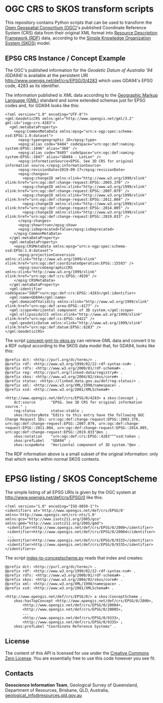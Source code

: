 # OGC CRS to SKOS transform scripts
This repository contains Python scripts that can be used to transform the [Open Geospatial Consortium (OGC)](https://www.opengeospatial.org)'s published Coordinate Reference System (CRS) data from their original XML format into [Resource Description Framework (RDF)](http://www.w3.org/TR/rdf11-concepts/) data, according to the [Simple Knowledge Organization System (SKOS)](https://www.w3.org/TR/skos-reference/) model.


## EPSG CRS Instance / Concept Example
The OGC's published information for the *Geodetic Datum of Australia '94 (GDA94)* is available at the persistent URI <http://www.opengis.net/def/crs/EPSG/0/4283> which uses GDA94's EPSG code, 4283 as its identifier.

The information published is XML data according to the [Geographic Markup Language (GML)](https://www.opengeospatial.org/standards/gml) standard and some extended schemas just for EPSG codes and, for GDA94 looks like this:

```
<?xml version="1.0" encoding="UTF-8"?>
<gml:GeodeticCRS xmlns:gml="http://www.opengis.net/gml/3.2" gml:id="iogp-crs-4283">
  <gml:metaDataProperty>
    <epsg:CommonMetaData xmlns:epsg="urn:x-ogp:spec:schema-xsd:EPSG:1.0:dataset">
      <epsg:type>geographic 2D</epsg:type>
      <epsg:alias code="8484" codeSpace="urn:ogc:def:naming-system:EPSG::1046" alias="368" />
      <epsg:alias code="8485" codeSpace="urn:ogc:def:naming-system:EPSG::1047" alias="GDA94 - LatLon" />
      <epsg:informationSource>EPSG. See 3D CRS for original information source.</epsg:informationSource>
      <epsg:revisionDate>2019-09-17</epsg:revisionDate>
      <epsg:changes>
        <epsg:changeID xmlns:xlink="http://www.w3.org/1999/xlink" xlink:href="urn:ogc:def:change-request:EPSG::2003.370" />
        <epsg:changeID xmlns:xlink="http://www.w3.org/1999/xlink" xlink:href="urn:ogc:def:change-request:EPSG::2007.079" />
        <epsg:changeID xmlns:xlink="http://www.w3.org/1999/xlink" xlink:href="urn:ogc:def:change-request:EPSG::2011.004" />
        <epsg:changeID xmlns:xlink="http://www.w3.org/1999/xlink" xlink:href="urn:ogc:def:change-request:EPSG::2014.005" />
        <epsg:changeID xmlns:xlink="http://www.w3.org/1999/xlink" xlink:href="urn:ogc:def:change-request:EPSG::2019.033" />
      </epsg:changes>
      <epsg:show>true</epsg:show>
      <epsg:isDeprecated>false</epsg:isDeprecated>
    </epsg:CommonMetaData>
  </gml:metaDataProperty>
  <gml:metaDataProperty>
    <epsg:CRSMetaData xmlns:epsg="urn:x-ogp:spec:schema-xsd:EPSG:1.0:dataset">
      <epsg:projectionConversion xmlns:xlink="http://www.w3.org/1999/xlink" xlink:href="urn:ogc:def:coordinateOperation:EPSG::15593" />
      <epsg:sourceGeographicCRS xmlns:xlink="http://www.w3.org/1999/xlink" xlink:href="urn:ogc:def:crs:EPSG::4939" />
    </epsg:CRSMetaData>
  </gml:metaDataProperty>
  <gml:identifier codeSpace="IOGP">urn:ogc:def:crs:EPSG::4283</gml:identifier>
  <gml:name>GDA94</gml:name>
  <gml:domainOfValidity xmlns:xlink="http://www.w3.org/1999/xlink" xlink:href="urn:ogc:def:area:EPSG::4177" />
  <gml:scope>Horizontal component of 3D system.</gml:scope>
  <gml:ellipsoidalCS xmlns:xlink="http://www.w3.org/1999/xlink" xlink:href="urn:ogc:def:cs:EPSG::6422" />
  <gml:geodeticDatum xmlns:xlink="http://www.w3.org/1999/xlink" xlink:href="urn:ogc:def:datum:EPSG::6283" />
</gml:GeodeticCRS>
```

The script [concept-gml-to-skos.py](scripts/concept-gml-to-skos.py) can retrieve GML data and convert it to a RDF output according to the SKOS data model that, for GDA94, looks like this:

```
@prefix dct: <http://purl.org/dc/terms/> .
@prefix rdf: <http://www.w3.org/1999/02/22-rdf-syntax-ns#> .
@prefix rdfs: <http://www.w3.org/2000/01/rdf-schema#> .
@prefix reg: <http://purl.org/linked-data/registry#> .
@prefix skos: <http://www.w3.org/2004/02/skos/core#> .
@prefix status: <https://linked.data.gov.au/def/reg-status/> .
@prefix xml: <http://www.w3.org/XML/1998/namespace> .
@prefix xsd: <http://www.w3.org/2001/XMLSchema#> .

<http://www.opengis.net/def/crs/EPSG/0/4283> a skos:Concept ;
    dct:source       "EPSG. See 3D CRS for original information source." ;
    reg:status       status:stable ;
    skos:historyNote "Edits to this entry have the following OGC Change Request IDs: urn:ogc:def:change-request:EPSG::2003.370, urn:ogc:def:change-request:EPSG::2007.079, urn:ogc:def:change-request:EPSG::2011.004, urn:ogc:def:change-request:EPSG::2014.005, urn:ogc:def:change-request:EPSG::2019.033"@en ;
    skos:notation    "urn:ogc:def:crs:EPSG::4283"^^xsd:token ;
    skos:prefLabel   "GDA94" ;
    skos:scopeNote   "Horizontal component of 3D system."@en .
```

The RDF information above is a small subset of the original information: only that which works within normal SKOS contexts. 


# EPSG listing / SKOS ConceptScheme
The simple listing of all EPSG URIs is given by the OGC system at <http://www.opengis.net/def/crs/EPSG/0> like this:

```
<?xml version="1.0" encoding="ISO-8859-1"?>
<identifiers at='http://www.opengis.net/def/crs/EPSG/0' xmlns='http://www.opengis.net/crs-nts/1.0' xmlns:gco="http://www.isotc211.org/2005/gco" xmlns:gmd="http://www.isotc211.org/2005/gmd">
 <identifier>http://www.opengis.net/def/crs/EPSG/0/2000</identifier>
 <identifier>http://www.opengis.net/def/crs/EPSG/0/20004</identifier>
 ...
 <identifier>http://www.opengis.net/def/crs/EPSG/0/9333</identifier>
 <identifier>http://www.opengis.net/def/crs/EPSG/0/9335</identifier>
</identifiers>
```

The script [index-to-conceptscheme.py](scripts/index-to-conceptscheme.py) reads that index and creates:

```
@prefix dct: <http://purl.org/dc/terms/> .
@prefix rdf: <http://www.w3.org/1999/02/22-rdf-syntax-ns#> .
@prefix rdfs: <http://www.w3.org/2000/01/rdf-schema#> .
@prefix skos: <http://www.w3.org/2004/02/skos/core#> .
@prefix xml: <http://www.w3.org/XML/1998/namespace> .
@prefix xsd: <http://www.w3.org/2001/XMLSchema#> .

<http://www.opengis.net/def/crs/EPSG/0/> a skos:ConceptScheme ;
    skos:hasTopConcept <http://www.opengis.net/def/crs/EPSG/0/2000>,
        <http://www.opengis.net/def/crs/EPSG/0/20004>,
        <http://www.opengis.net/def/crs/EPSG/0/20005>,
        ...
        <http://www.opengis.net/def/crs/EPSG/0/9333>,
        <http://www.opengis.net/def/crs/EPSG/0/9335> ;
    skos:prefLabel "Coordinate Reference Systems" .
```


## License
The content of this API is licensed for use under the [Creative Commons Zero License](https://creativecommons.org/choose/zero/). You are essentially free to use this code however you see fit.


## Contacts
**Geoscience Information Team**,
Geological Survey of Queensland,
Department of Resources,
Brisbane, QLD, Australia,
<geological_info@resources.qld.gov.au>
